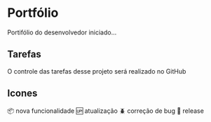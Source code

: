 # Portfólio

Portifólio do desenvolvedor
iniciado...

## Tarefas

O controle das tarefas desse projeto será realizado no GitHub

## Icones

:package: nova funcionalidade
:up: atualização
:beetle: correção de bug
:checkered_flag: release
